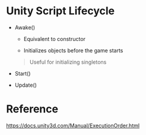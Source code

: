 # Unity Script Lifecycle

* Awake()

    * Equivalent to constructor

    * Initializes objects before the game starts

    > Useful for initializing singletons

* Start()

* Update()


# Reference

https://docs.unity3d.com/Manual/ExecutionOrder.html